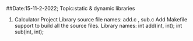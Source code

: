 ##Date:15-11-2-2022; Topic:static & dynamic libraries

1. Calculator Project
	Library source file names: add.c , sub.c
	Add Makefile support to build all the source files. 
	Library names: 
	int add(int, int);
	int sub(int, int);

